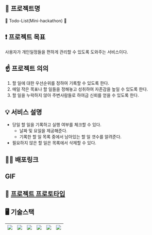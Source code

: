 ## 🌟 프로젝트명
📒 Todo-List(Mini-hackathon) 📒

## ❗ 프로젝트 목표
사용자가 개인일정들을 편하게 관리할 수 있도록 도와주는 서비스이다.

## ☝ 프로젝트 의의
1. 할 일에 대한 우선순위를 정하여 기록할 수 있도록 한다.
2. 매일 작은 목표나 할 일들을 정해놓고 성취하여 자존감을 높일 수 있도록 한다.
3. 할 일을 누락하지 않아 주변사람들로 하여금 신뢰를 얻을 수 있도록 한다.

## 💡 서비스 설명
- 당일 할 일을 기록하고 실행 여부를 체크할 수 있다.
  - 날짜 및 요일을 제공해준다.
  - 기록한 할 일 목록 중에서 남아있는 할 일 갯수를 알려준다.
- 필요하지 않은 할 일은 목록에서 삭제할 수 있다.

## 🧑‍💻 배포링크

## GIF

## 🎨 [프로젝트 프로토타입](https://www.figma.com/file/LKyZedxUVKXWBM01k9TG4g/react-todo-list-mini-hackathon)

## 🖥️ 기술스택
| <img src="https://img.shields.io/badge/html5-E34F26?style=for-the-badge&logo=html5&logoColor=white"> | <img src="https://img.shields.io/badge/JavaScript-F7DF1E?style=for-the-badge&logo=javascript&logoColor=black"> | <img src="https://img.shields.io/badge/React-61DAFB?style=for-the-badge&logo=React&logoColor=black"> | <img src="https://img.shields.io/badge/TypeScript-007ACC?style=for-the-badge&logo=typescript&logoColor=white"> |<img src="https://img.shields.io/badge/styled components-DB7093?style=flat-square&logo=styled-components&logoColor=white"/>| <img src="https://img.shields.io/badge/Context API-lightgreen?style=for-the-badge&logo=null&logoColor=black"> |
|-----|-----|-----|-----|-----|-----|
